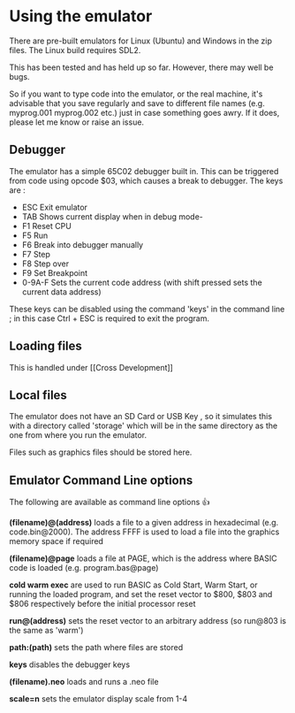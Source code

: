 ---
---
# Using the emulator

There are pre-built emulators for Linux (Ubuntu) and Windows in the zip files. The Linux build requires SDL2.

This has been tested and has held up so far. However, there may well be bugs. 

So if you want to type code into the emulator, or the real machine, it's advisable that you save regularly and save to different file names (e.g.  myprog.001 myprog.002 etc.) just in case something goes awry. If it does, please let me know or raise an issue.

## Debugger

The emulator has a simple 65C02 debugger built in. This can be triggered from code using opcode $03, which causes 
a break to debugger. The keys are :

- ESC Exit emulator
- TAB Shows current display when in debug mode- 
- F1 Reset CPU
- F5 Run
- F6 Break into debugger manually
- F7 Step
- F8 Step over
- F9 Set Breakpoint
- 0-9A-F Sets the current code address (with shift pressed sets the current data address)

These keys can be disabled using the command 'keys' in the command line ; in this case Ctrl + ESC is required to exit the program.

## Loading files
This is handled under [[Cross Development]]

## Local files
The emulator does not have an SD Card or USB Key , so it simulates this with a directory called 'storage' which will be in the same directory as the one from where you run the emulator.

Files such as graphics files should be stored here.

## Emulator Command Line options

The following are available as command line options :+1: 

**(filename)@(address)** loads a file to a given address in hexadecimal (e.g. code.bin@2000). The address FFFF is used to load a file into the graphics memory space if required

**(filename)@page** loads a file at PAGE, which is the address where BASIC code is loaded (e.g. program.bas@page)

**cold warm exec** are used to run BASIC as Cold Start, Warm Start, or running the loaded program, and set the reset vector to $800, $803 and $806 respectively before the initial processor reset

**run@(address)** sets the reset vector to an arbitrary address (so run@803 is the same as 'warm')

**path:(path)** sets the path where files are stored

**keys** disables the debugger keys

**(filename).neo** loads and runs a .neo file

**scale=n** sets the emulator display scale from 1-4

